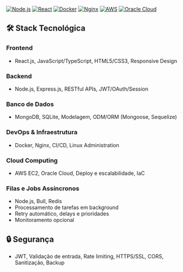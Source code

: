 [![Node.js](https://img.shields.io/badge/Node.js-339933?style=for-the-badge&logo=nodedotjs&logoColor=white)](https://nodejs.org/)
[![React](https://img.shields.io/badge/React-20232A?style=for-the-badge&logo=react&logoColor=61DAFB)](https://reactjs.org/)
[![Docker](https://img.shields.io/badge/Docker-2496ED?style=for-the-badge&logo=docker&logoColor=white)](https://www.docker.com/)
[![Nginx](https://img.shields.io/badge/Nginx-009639?style=for-the-badge&logo=nginx&logoColor=white)](https://nginx.org/)
[![AWS](https://img.shields.io/badge/AWS-232F3E?style=for-the-badge&logo=amazon-aws&logoColor=white)](https://aws.amazon.com/)
[![Oracle Cloud](https://img.shields.io/badge/Oracle%20Cloud-F80000?style=for-the-badge&logo=oracle&logoColor=white)](https://www.oracle.com/cloud/)

## 🛠️ Stack Tecnológica

### Frontend
- React.js, JavaScript/TypeScript, HTML5/CSS3, Responsive Design

### Backend
- Node.js, Express.js, RESTful APIs, JWT/OAuth/Session

### Banco de Dados
- MongoDB, SQLite, Modelagem, ODM/ORM (Mongoose, Sequelize)

### DevOps & Infraestrutura
- Docker, Nginx, CI/CD, Linux Administration

### Cloud Computing
- AWS EC2, Oracle Cloud, Deploy e escalabilidade, IaC

### Filas e Jobs Assíncronos
- Node.js, Bull, Redis
- Processamento de tarefas em background
- Retry automático, delays e prioridades
- Monitoramento opcional

## 🔒 Segurança
- JWT, Validação de entrada, Rate limiting, HTTPS/SSL, CORS, Sanitização, Backup
